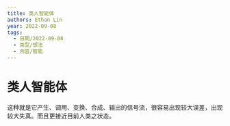 ```yaml
---
title: 类人智能体
authors: Ethan Lin
year: 2022-09-08 
tags:
  - 日期/2022-09-08 
  - 类型/想法 
  - 内容/智能 
---
```



# 类人智能体






这种就是它产生、调用、变换、合成、输出的信号流，很容易出现较大误差，出现较大失真。而且更接近目前人类之状态。